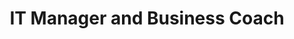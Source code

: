 ---
company: "Edublox Reading and Learning Clinic"
title: "IT Manager and Business Coach"
timeframe: "2012 – 2015"
visible: true
order: 3
context: ["System Development", "Process Automation", "Business Intelligence", "Operational Tools", "Infrastructure Building"]
responsibilities:
  - Built comprehensive Excel VBA business management system within eight weeks, covering budgeting, operational finances, marketing planning, sales tracking, and automated reporting.
  - Designed and implemented scalable systems for business operations, student outcomes tracking, and performance reporting across growing franchise network.
  - Created automated business processes and workflows to improve operational efficiency, reduce manual tasks, and standardise franchise management procedures.
  - Developed data analysis and reporting capabilities enabling franchisees to make informed business decisions and track performance against key metrics.
  - Led nationwide IT infrastructure rollout across education centres, establishing technical foundation for future digital transformation and system integration.
---